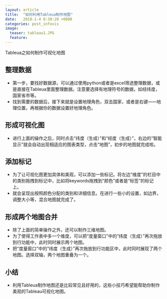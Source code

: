 ```yaml
---
layout: article
title:  "如何利用Tableua制作地图"
date:   2018-1-4 0:30:20 +0800
categories: post_infovis
image:
  teaser: tableau1.JPG
  feature: 
---
```

Tableua之如何制作可视化地图


## 整理数据
- 第一步，要找好数据源，可以通过使用python或者是excel筛选整理数据，或是直接在Tableua里面整理数据。注意要选择有地理符号的数据，如经纬度，国家省市等。
- 找到需要的数据后，接下来就是设置地理角色，双击国家，或者是右键——地理位置，再根据你的数据设置好地理角色。

## 形成可视化图
- 进行上面的操作之后，同时点击“纬度（生成）”和“经度（生成）”，右边的“智能显示”就会自动出现相适应的图表类型，点击“地图”，初步的地图就完成啦。

## 添加标记
- 为了让可视化图更加具体和美观，可以添加一些标记。将左边“维度”的栏目中的类别拖拽到标记中，比如将keywords拖拽到“颜色”或者是“标签”的标记上。
- 就会呈现出按照颜色分配的类别和详细信息。在进行一些小的设置，如边界，调整大小等，混合地图就完成了。

## 形成两个地图合并
- 除了上面的简单操作之外，还可以制作三维地图。
- 为了使得工作表中多一个维度，可以把“度量窗口”中的“纬度（生成）”再次拖放到行功能中，此时同时展示两个地图。
- 把“度量窗口”中的“纬度（生成）”再次拖放到行功能区中，此时同时展现了两个地图。选择双轴，两个地图重叠为一个。

## 小结
- 利用Tableua制作地图还是比较常见且好用的，这些小技巧希望能帮助你制作美观的Tableau可视化地图。